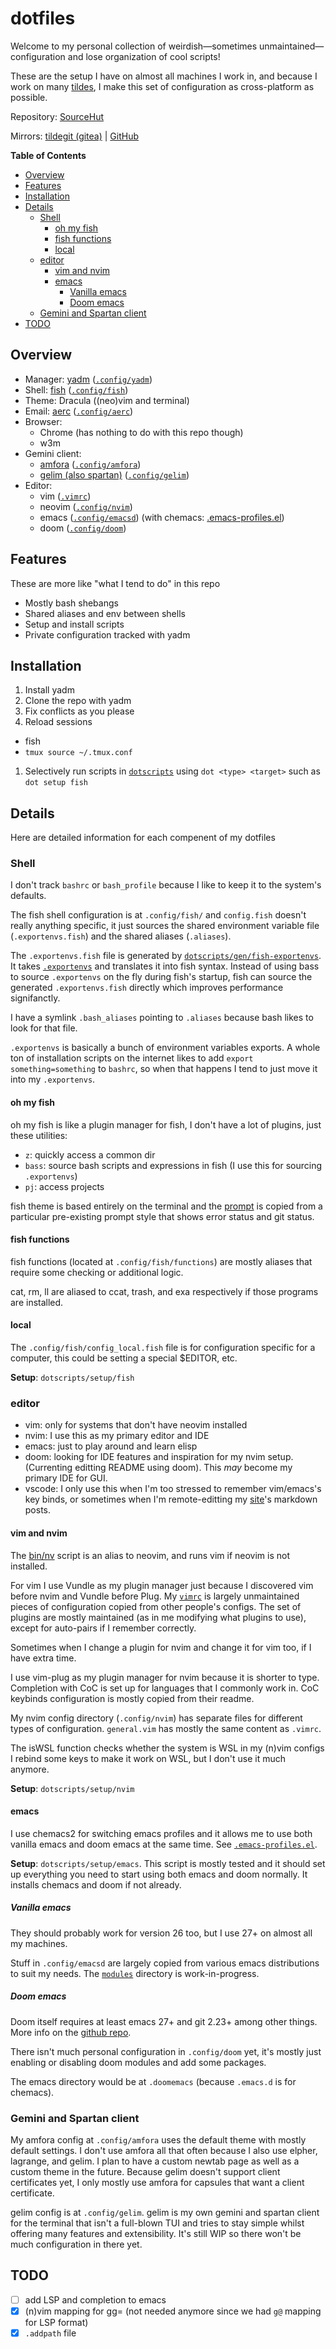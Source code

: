 # dotfiles

Welcome to my personal collection of weirdish—sometimes
unmaintained—configuration and lose organization of cool scripts!

These are the setup I have on almost all machines I work in, and because I work
on many [tildes](https://tildeverse.org), I make this set of configuration as
cross-platform as possible.

Repository: [SourceHut](https://sr.ht/~hedy/dotfiles)

Mirrors: [tildegit (gitea)](https://tildegit.org/hedy/dotfiles) |
[GitHub](https://github.com/hedyhli/dotfiles)

**Table of Contents**

<!-- vim-markdown-toc GFM -->

* [Overview](#overview)
* [Features](#features)
* [Installation](#installation)
* [Details](#details)
    * [Shell](#shell)
        * [oh my fish](#oh-my-fish)
        * [fish functions](#fish-functions)
        * [local](#local)
    * [editor](#editor)
        * [vim and nvim](#vim-and-nvim)
        * [emacs](#emacs)
            * [Vanilla emacs](#vanilla-emacs)
            * [Doom emacs](#doom-emacs)
    * [Gemini and Spartan client](#gemini-and-spartan-client)
* [TODO](#todo)

<!-- vim-markdown-toc -->


## Overview

- Manager: [yadm](https://yadm.io) ([`.config/yadm`](.config/yadm))
- Shell: [fish](https://fishshell.com) ([`.config/fish`](.config/fish))
- Theme: Dracula ((neo)vim and terminal)
- Email: [aerc](https://aerc-mail.org) ([`.config/aerc`](.config/aerc))
- Browser:
   - Chrome (has nothing to do with this repo though)
   - w3m
- Gemini client:
   - [amfora](https://github.com/makeworld-the-better-one/amfora) ([`.config/amfora`](.config/amfora))
   - [gelim (also spartan)](https://sr.ht/~hedy/gelim) ([`.config/gelim`](.config/gelim))
- Editor:
   - vim ([`.vimrc`](.vimrc))
   - neovim ([`.config/nvim`](.config/nvim))
   - emacs ([`.config/emacsd`](.config/emacsd)) (with chemacs: [.emacs-profiles.el](.emacs-profiles.el))
   - doom ([`.config/doom`](.config/doom))

## Features

These are more like "what I tend to do" in this repo

- Mostly bash shebangs
- Shared aliases and env between shells
- Setup and install scripts
- Private configuration tracked with yadm

## Installation

1. Install yadm
1. Clone the repo with yadm
1. Fix conflicts as you please
1. Reload sessions
  - fish
  - `tmux source ~/.tmux.conf`
1. Selectively run scripts in [`dotscripts`](./dotscripts/) using `dot <type> <target>` such as `dot setup fish`

## Details

Here are detailed information for each compenent of my dotfiles

### Shell

I don't track `bashrc` or `bash_profile` because I like to keep it to the system's defaults.

The fish shell configuration is at `.config/fish/` and `config.fish` doesn't really anything specific,
it just sources the shared environment variable file (`.exportenvs.fish`) and the shared aliases (`.aliases`).

The `.exportenvs.fish` file is generated by [`dotscripts/gen/fish-exportenvs`](dotscripts/gen/fish-exportenvs).
It takes [`.exportenvs`](.exportenvs) and translates it into fish syntax. Instead of
using bass to source `.exportenvs` on the fly during fish's startup, fish can
source the generated `.exportenvs.fish` directly which improves performance signifanctly.

I have a symlink `.bash_aliases` pointing to `.aliases` because bash likes to look for that file.

`.exportenvs` is basically a bunch of environment variables exports. A whole ton of installation scripts
on the internet likes to add `export something=something` to `bashrc`, so when that happens I tend to just
move it into my `.exportenvs`.

#### oh my fish

oh my fish is like a plugin manager for fish, I don't have a lot of plugins, just these utilities:
- `z`: quickly access a common dir
- `bass`: source bash scripts and expressions in fish (I use this for sourcing `.exportenvs`)
- `pj`: access projects

fish theme is based entirely on the terminal and the
[prompt](.config/fish/functions/fish_prompt.fish) is copied from a particular pre-existing
prompt style that shows error status and git status.

#### fish functions

fish functions (located at `.config/fish/functions`) are mostly aliases that require some checking or
additional logic.

cat, rm, ll are aliased to ccat, trash, and exa respectively if those programs are installed.

#### local

The `.config/fish/config_local.fish` file is for configuration specific for a computer, this could
be setting a special $EDITOR, etc.

**Setup**: `dotscripts/setup/fish`

### editor

- vim: only for systems that don't have neovim installed
- nvim: I use this as my primary editor and IDE
- emacs: just to play around and learn elisp
- doom: looking for IDE features and inspiration for my nvim setup. (Currenting editting README using doom).
This *may* become my primary IDE for GUI.
- vscode: I only use this when I'm too stressed to remember vim/emacs's key binds, or sometimes when I'm remote-editting
my [site](https://hedy.tilde.cafe)'s markdown posts.

#### vim and nvim

The [bin/nv](./bin/nv) script is an alias to neovim, and runs vim if neovim is
not installed.

For vim I use Vundle as my plugin manager just because I discovered vim before
nvim and Vundle before Plug.  My [`vimrc`](.vimrc) is largely unmaintained
pieces of configuration copied from other people's configs. The set of plugins
are mostly maintained (as in me modifying what plugins to use), except for
auto-pairs if I remember correctly.

Sometimes when I change a plugin for nvim and change it for vim too, if I have
extra time.

I use vim-plug as my plugin manager for nvim because it is shorter to type.
Completion with CoC is set up for languages that I commonly work in. CoC
keybinds configuration is mostly copied from their readme.

My nvim config directory (`.config/nvim`) has separate files for different
types of configuration. `general.vim` has mostly the same content as `.vimrc`.

The isWSL function checks whether the system is WSL in my (n)vim configs I
rebind some keys to make it work on WSL, but I don't use it much anymore.

**Setup**: `dotscripts/setup/nvim`

#### emacs

I use chemacs2 for switching emacs profiles and it allows me to use both
vanilla emacs and doom emacs at the same time. See
[`.emacs-profiles.el`](.emacs-profiles.el).

**Setup**: `dotscripts/setup/emacs`. This script is mostly tested and it should
set up everything you need to start using both emacs and doom normally. It
installs chemacs and doom if not already.

##### Vanilla emacs

They should probably work for version 26 too, but I use 27+ on almost all my
machines.

Stuff in `.config/emacsd` are largely copied from various emacs distributions
to suit my needs.  The [`modules`](.config/emacsd/modules) directory is
work-in-progress.

##### Doom emacs

Doom itself requires at least emacs 27+ and git 2.23+ among other things. More
info on the [github repo](https://github.com/hlissner/doom-emacs).

There isn't much personal configuration in `.config/doom` yet, it's mostly just
enabling or disabling doom modules and add some packages.

The emacs directory would be at `.doomemacs` (because `.emacs.d` is for
chemacs).

### Gemini and Spartan client

My amfora config at `.config/amfora` uses the default theme with mostly default
settings. I don't use amfora all that often because I also use elpher,
lagrange, and gelim. I plan to have a custom newtab page as well as a custom
theme in the future. Because gelim doesn't support client certificates yet, I
only mostly use amfora for capsules that want a client certificate.

gelim config is at `.config/gelim`. gelim is my own gemini and spartan client
for the terminal that isn't a full-blown TUI and tries to stay simple whilst
offering many features and extensibility. It's still WIP so there won't be much
configuration in there yet.

## TODO

- [ ] add LSP and completion to emacs
- [x] (n)vim mapping for gg=<backtick><backtick> (not needed anymore since we had `g@` mapping for LSP format)
- [x] `.addpath` file
